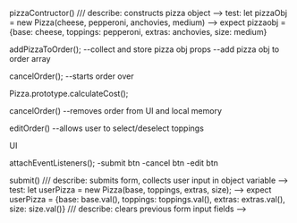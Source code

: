 pizzaContructor()
/// describe: constructs pizza object
--> test: let pizzaObj = new Pizza(cheese, pepperoni, anchovies, medium)
--> expect pizzaobj = {base: cheese, toppings: pepperoni, extras: anchovies, size: medium}




addPizzaToOrder();
--collect and store pizza obj props
--add pizza obj to order array

cancelOrder();
--starts order over


Pizza.prototype.calculateCost();

cancelOrder()
--removes order from UI and local memory

editOrder()
--allows user to select/deselect toppings


UI

attachEventListeners();
-submit btn
-cancel btn
-edit btn

submit()
/// describe: submits form, collects user input in object variable
--> test: let userPizza = new Pizza(base, toppings, extras, size);
--> expect userPizza = {base: base.val(), toppings: toppings.val(), extras: extras.val(), size: size.val()}
/// describe: clears previous form input fields
-->


